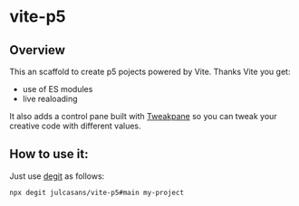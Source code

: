 # vite-p5

## Overview
This an scaffold to create p5 pojects powered by Vite. Thanks Vite you get:

  * use of ES modules
  * live realoading

It also adds a control pane built with [Tweakpane](https://cocopon.github.io/tweakpane/) so you can tweak your creative code with different values.

## How to use it:

Just use [degit]() as follows:

```
npx degit julcasans/vite-p5#main my-project
```
